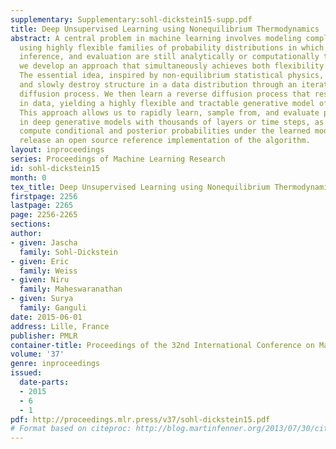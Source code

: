 ```yaml
---
supplementary: Supplementary:sohl-dickstein15-supp.pdf
title: Deep Unsupervised Learning using Nonequilibrium Thermodynamics
abstract: A central problem in machine learning involves modeling complex data-sets
  using highly flexible families of probability distributions in which learning, sampling,
  inference, and evaluation are still analytically or computationally tractable. Here,
  we develop an approach that simultaneously achieves both flexibility and tractability.
  The essential idea, inspired by non-equilibrium statistical physics, is to systematically
  and slowly destroy structure in a data distribution through an iterative forward
  diffusion process. We then learn a reverse diffusion process that restores structure
  in data, yielding a highly flexible and tractable generative model of the data.
  This approach allows us to rapidly learn, sample from, and evaluate probabilities
  in deep generative models with thousands of layers or time steps, as well as to
  compute conditional and posterior probabilities under the learned model. We additionally
  release an open source reference implementation of the algorithm.
layout: inproceedings
series: Proceedings of Machine Learning Research
id: sohl-dickstein15
month: 0
tex_title: Deep Unsupervised Learning using Nonequilibrium Thermodynamics
firstpage: 2256
lastpage: 2265
page: 2256-2265
sections: 
author:
- given: Jascha
  family: Sohl-Dickstein
- given: Eric
  family: Weiss
- given: Niru
  family: Maheswaranathan
- given: Surya
  family: Ganguli
date: 2015-06-01
address: Lille, France
publisher: PMLR
container-title: Proceedings of the 32nd International Conference on Machine Learning
volume: '37'
genre: inproceedings
issued:
  date-parts:
  - 2015
  - 6
  - 1
pdf: http://proceedings.mlr.press/v37/sohl-dickstein15.pdf
# Format based on citeproc: http://blog.martinfenner.org/2013/07/30/citeproc-yaml-for-bibliographies/
---
```

